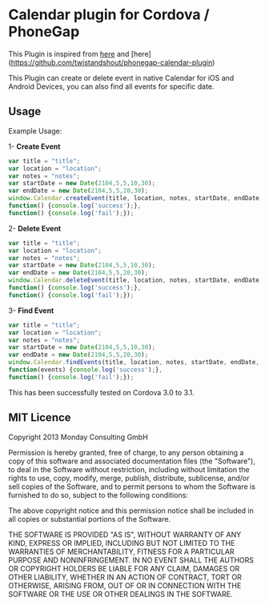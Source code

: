 Calendar plugin for Cordova / PhoneGap
======================================================

This Plugin is inspired from [here](https://github.com/EddyVerbruggen/Calendar-PhoneGap-Plugin) and [here] (https://github.com/twistandshout/phonegap-calendar-plugin)

This Plugin can create or delete event in native Calendar for iOS and Android Devices, you can also find all events for specific date.

## Usage

Example Usage: 

1- **Create Event**

```js
var title = "title";
var location = "location";
var notes = "notes";
var startDate = new Date(2104,5,5,10,30);
var endDate = new Date(2104,5,5,20,30);
window.Calendar.createEvent(title, location, notes, startDate, endDate, 
function() {console.log('success');}, 
function() {console.log('fail');});
```

2- **Delete Event**

```js
var title = "title";
var location = "location";
var notes = "notes";
var startDate = new Date(2104,5,5,10,30);
var endDate = new Date(2104,5,5,20,30);
window.Calendar.deleteEvent(title, location, notes, startDate, endDate,
function() {console.log('success');}, 
function() {console.log('fail');});
```

3- **Find Event**

```js
var title = "title";
var location = "location";
var notes = "notes";
var startDate = new Date(2104,5,5,10,30);
var endDate = new Date(2104,5,5,20,30);
window.Calendar.findEvents(title, location, notes, startDate, endDate,
function(events) {console.log('success');}, 
function() {console.log('fail');});
```

This has been successfully tested on Cordova 3.0 to 3.1.


## MIT Licence

Copyright 2013 Monday Consulting GmbH

Permission is hereby granted, free of charge, to any person obtaining
a copy of this software and associated documentation files (the
"Software"), to deal in the Software without restriction, including
without limitation the rights to use, copy, modify, merge, publish,
distribute, sublicense, and/or sell copies of the Software, and to
permit persons to whom the Software is furnished to do so, subject to
the following conditions:

The above copyright notice and this permission notice shall be
included in all copies or substantial portions of the Software.

THE SOFTWARE IS PROVIDED "AS IS", WITHOUT WARRANTY OF ANY KIND,
EXPRESS OR IMPLIED, INCLUDING BUT NOT LIMITED TO THE WARRANTIES OF
MERCHANTABILITY, FITNESS FOR A PARTICULAR PURPOSE AND
NONINFRINGEMENT. IN NO EVENT SHALL THE AUTHORS OR COPYRIGHT HOLDERS BE
LIABLE FOR ANY CLAIM, DAMAGES OR OTHER LIABILITY, WHETHER IN AN ACTION
OF CONTRACT, TORT OR OTHERWISE, ARISING FROM, OUT OF OR IN CONNECTION
WITH THE SOFTWARE OR THE USE OR OTHER DEALINGS IN THE SOFTWARE.

